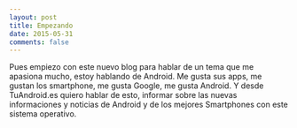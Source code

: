 ```yaml
---
layout: post
title: Empezando
date: 2015-05-31
comments: false
---
```


Pues empiezo con este nuevo blog para hablar de un tema que me apasiona mucho, estoy hablando de Android. Me gusta sus apps, me gustan los smartphone, me gusta Google, me gusta Android. Y desde TuAndroid.es quiero hablar de esto, informar sobre las nuevas informaciones y noticias de Android y de los mejores Smartphones con este sistema operativo.